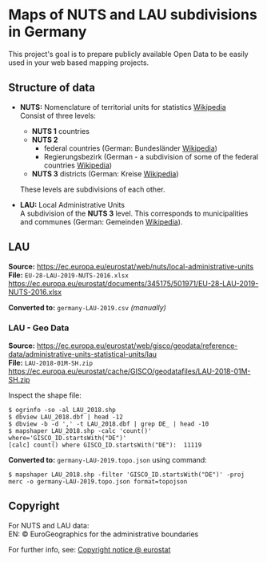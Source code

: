 # Maps of NUTS and LAU subdivisions in Germany

This project's goal is to prepare publicly available Open Data to be easily used in your web based mapping projects.

## Structure of data

* **NUTS:** Nomenclature of territorial units for statistics [Wikipedia](https://en.wikipedia.org/wiki/NUTS_statistical_regions_of_Germany)  
  Consist of three levels:

  * **NUTS 1** countries
  * **NUTS 2** 
    * federal countries (German: Bundesländer [Wikipedia](https://en.wikipedia.org/wiki/States_of_Germany))
    * Regierungsbezirk (German - a subdivision of some of the federal countries [Wikipedia](https://en.wikipedia.org/wiki/Regierungsbezirk))
  * **NUTS 3** districts (German: Kreise [Wikipedia](https://en.wikipedia.org/wiki/Districts_of_Germany))

  These levels are subdivisions of each other.

* **LAU:** Local Administrative Units  
  A subdivision of the **NUTS 3** level. This corresponds to municipalities and communes (German: Gemeinden [Wikipedia](https://en.wikipedia.org/wiki/Municipalities_of_Germany)).


## LAU

**Source:** https://ec.europa.eu/eurostat/web/nuts/local-administrative-units
**File:** `EU-28-LAU-2019-NUTS-2016.xlsx` https://ec.europa.eu/eurostat/documents/345175/501971/EU-28-LAU-2019-NUTS-2016.xlsx

**Converted to:** `germany-LAU-2019.csv` _(manually)_

### LAU - Geo Data

**Source:** https://ec.europa.eu/eurostat/web/gisco/geodata/reference-data/administrative-units-statistical-units/lau  
**File:** `LAU-2018-01M-SH.zip` https://ec.europa.eu/eurostat/cache/GISCO/geodatafiles/LAU-2018-01M-SH.zip

Inspect the shape file:
```
$ ogrinfo -so -al LAU_2018.shp
$ dbview LAU_2018.dbf | head -12
$ dbview -b -d ',' -t LAU_2018.dbf | grep DE_ | head -10
$ mapshaper LAU_2018.shp -calc 'count()' where='GISCO_ID.startsWith("DE")'
[calc] count() where GISCO_ID.startsWith("DE"):  11119
```

**Converted to:** `germany-LAU-2019.topo.json` using command:
```
$ mapshaper LAU_2018.shp -filter 'GISCO_ID.startsWith("DE")' -proj merc -o germany-LAU-2019.topo.json format=topojson
```

## Copyright

For NUTS and LAU data:  
EN: © EuroGeographics for the administrative boundaries

For further info, see: [Copyright notice @ eurostat](https://ec.europa.eu/eurostat/web/gisco/geodata/reference-data/administrative-units-statistical-units)
